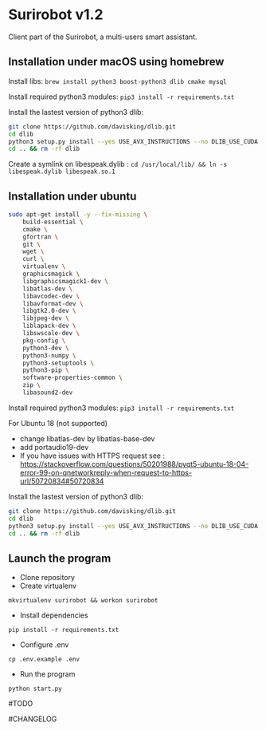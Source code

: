 # Surirobot v1.2

Client part of the Surirobot, a multi-users smart assistant.

## Installation under macOS using homebrew

Install libs: `brew install python3 boost-python3 dlib cmake mysql`

Install required python3 modules: `pip3 install -r requirements.txt`

Install the lastest version of python3 dlib:

```bash
git clone https://github.com/davisking/dlib.git
cd dlib
python3 setup.py install --yes USE_AVX_INSTRUCTIONS --no DLIB_USE_CUDA
cd .. && rm -rf dlib
```
Create a symlink on libespeak.dylib :
`cd /usr/local/lib/ && ln -s libespeak.dylib libespeak.so.1`

## Installation under ubuntu

```bash
sudo apt-get install -y --fix-missing \
    build-essential \
    cmake \
    gfortran \
    git \
    wget \
    curl \
    virtualenv \
    graphicsmagick \
    libgraphicsmagick1-dev \
    libatlas-dev \
    libavcodec-dev \
    libavformat-dev \
    libgtk2.0-dev \
    libjpeg-dev \
    liblapack-dev \
    libswscale-dev \
    pkg-config \
    python3-dev \
    python3-numpy \
    python3-setuptools \
    python3-pip \
    software-properties-common \
    zip \
    libasound2-dev
```

Install required python3 modules: `pip3 install -r requirements.txt`

For Ubuntu 18 (not supported)
- change libatlas-dev by libatlas-base-dev
- add portaudio19-dev
- If you have issues with HTTPS request see : https://stackoverflow.com/questions/50201988/pyqt5-ubuntu-18-04-error-99-on-qnetworkreply-when-request-to-https-url/50720834#50720834

Install the lastest version of python3 dlib:

```bash
git clone https://github.com/davisking/dlib.git
cd dlib
python3 setup.py install --yes USE_AVX_INSTRUCTIONS --no DLIB_USE_CUDA
cd .. && rm -rf dlib
```


## Launch the program 

* Clone repository 
* Create virtualenv
```shell
mkvirtualenv surirobot && workon surirobot
```

* Install dependencies
```shell
pip install -r requirements.txt
```

* Configure .env 
```shell
cp .env.example .env
```

* Run the program
```shell
python start.py
```

#TODO

#CHANGELOG

